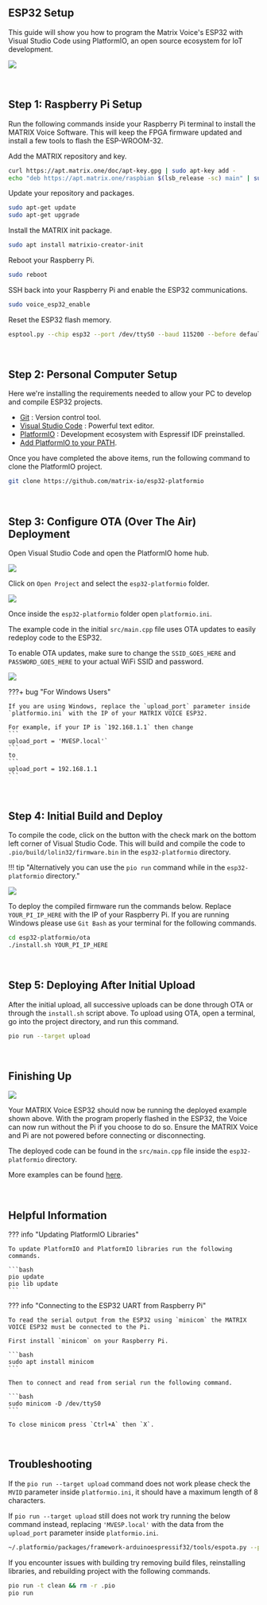## ESP32 Setup

This guide will show you how to program the Matrix Voice's ESP32 with Visual Studio Code using PlatformIO, an open source ecosystem for IoT development.

![](img/pio_intro.jpg)

<br>

## Step 1: Raspberry Pi Setup

Run the following commands inside your Raspberry Pi terminal to install the MATRIX Voice Software. This will keep the FPGA firmware updated and install a few tools to flash the ESP-WROOM-32.

Add the MATRIX repository and key.
```bash
curl https://apt.matrix.one/doc/apt-key.gpg | sudo apt-key add -
echo "deb https://apt.matrix.one/raspbian $(lsb_release -sc) main" | sudo tee /etc/apt/sources.list.d/matrixlabs.list
```

Update your repository and packages.
```bash
sudo apt-get update
sudo apt-get upgrade
```

Install the MATRIX init package.
```bash
sudo apt install matrixio-creator-init
```

Reboot your Raspberry Pi.
```bash
sudo reboot
```

SSH back into your Raspberry Pi and enable the ESP32 communications.
```bash
sudo voice_esp32_enable
```

Reset the ESP32 flash memory.
```bash
esptool.py --chip esp32 --port /dev/ttyS0 --baud 115200 --before default_reset --after hard_reset erase_flash
```

<br>

## Step 2: Personal Computer Setup

Here we're installing the requirements needed to allow your PC to develop and compile ESP32 projects.

* [Git](https://git-scm.com/downloads) : Version control tool.
* [Visual Studio Code](https://code.visualstudio.com/) : Powerful text editor.
* [PlatformIO](https://platformio.org/) : Development ecosystem with Espressif IDF preinstalled.
* [Add PlatformIO to your PATH](https://docs.platformio.org/en/latest/installation.html#install-shell-commands).

Once you have completed the above items, run the following command to clone the PlatformIO project.

```bash
git clone https://github.com/matrix-io/esp32-platformio
```

<br>

## Step 3: Configure OTA (Over The Air) Deployment

Open Visual Studio Code and open the PlatformIO home hub. 

![](img/pio_home.png)

Click on `Open Project` and select the `esp32-platformio` folder. 

![](img/pio_open.png)

Once inside the `esp32-platformio` folder open `platformio.ini`.

The example code in the initial `src/main.cpp` file uses OTA updates to easily redeploy code to the ESP32.

To enable OTA updates, make sure to change the `SSID_GOES_HERE` and `PASSWORD_GOES_HERE` to your actual WiFi SSID and password.

![](img/pio_ini.png)

???+ bug "For Windows Users"

    If you are using Windows, replace the `upload_port` parameter inside `platformio.ini` with the IP of your MATRIX VOICE ESP32.

    For example, if your IP is `192.168.1.1` then change
    ```
    upload_port = 'MVESP.local'`
    ```
    to
    ```
    upload_port = 192.168.1.1
    ```

<br>

## Step 4: Initial Build and Deploy

To compile the code, click on the button with the check mark on the bottom left corner of Visual Studio Code. This will build and compile the code to `.pio/build/lolin32/firmware.bin` in the `esp32-platformio` directory.

!!! tip "Alternatively you can use the `pio run` command while in the `esp32-platformio` directory."

![](img/pio_run.png)

To deploy the compiled firmware run the commands below. Replace `YOUR_PI_IP_HERE` with the IP of your Raspberry Pi. If you are running Windows please use `Git Bash` as your terminal for the following commands.

```bash
cd esp32-platformio/ota
./install.sh YOUR_PI_IP_HERE
```

<br>

## Step 5: Deploying After Initial Upload

After the initial upload, all successive uploads can be done through OTA or through the `install.sh` script above. 
To upload using OTA, open a terminal, go into the project directory, and run this command.

```bash
pio run --target upload
```

<br>

## Finishing Up

![](img/pio_example.gif)

Your MATRIX Voice ESP32 should now be running the deployed example shown above. With the program properly flashed in the ESP32, the Voice can now run without the Pi if you choose to do so. Ensure the MATRIX Voice and Pi are not powered before connecting or disconnecting.

The deployed code can be found in the `src/main.cpp` file inside the `esp32-platformio` directory.

More examples can be found [here](https://github.com/matrix-io/matrixio_hal_esp32/tree/master/examples).

<br>

## Helpful Information

??? info "Updating PlatformIO Libraries"

    To update PlatformIO and PlatformIO libraries run the following commands.

    ```bash
    pio update
    pio lib update
    ```

??? info "Connecting to the ESP32 UART from Raspberry Pi"

    To read the serial output from the ESP32 using `minicom` the MATRIX VOICE ESP32 must be connected to the Pi.

    First install `minicom` on your Raspberry Pi.

    ```bash
    sudo apt install minicom
    ```

    Then to connect and read from serial run the following command.

    ```bash
    sudo minicom -D /dev/ttyS0
    ```

    To close minicom press `Ctrl+A` then `X`.

<br>

## Troubleshooting

If the `pio run --target upload` command does not work please check the `MVID` parameter inside `platformio.ini`, it should have a maximum length of 8 characters. 

If `pio run --target upload` still does not work try running the below command instead, replacing `'MVESP.local'` with the data from the `upload_port` parameter inside `platformio.ini`.

```bash
~/.platformio/packages/framework-arduinoespressif32/tools/espota.py --port=3232 --auth=voice --debug --progress -i 'MVESP.local' -f .pio/build/esp32dev/firmware.bin
```

If you encounter issues with building try removing build files, reinstalling libraries, and rebuilding project with the following commands.

```bash
pio run -t clean && rm -r .pio
pio run
```